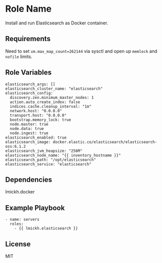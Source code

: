 Role Name
=========

Install and run Elasticsearch as Docker container.

Requirements
------------

Need to set `vm.max_map_count=262144` via sysctl and open up `memlock` and `nofile` limits.

Role Variables
--------------

```
elasticsearch_args: []
elasticsearch_cluster_name: "elasticsearch"
elasticsearch_config:
  discovery.zen.minimum_master_nodes: 1
  action.auto_create_index: false
  indices.cache.cleanup_interval: "1m"
  network.host: "0.0.0.0"
  transport.host: "0.0.0.0"
  bootstrap.memory_lock: true
  node.master: true
  node.data: true
  node.ingest: true
elasticsearch_enabled: true
elasticsearch_image: docker.elastic.co/elasticsearch/elasticsearch-oss:6.1.2
elasticsearch_jvm_heapsize: "256M"
elasticsearch_node_name: "{{ inventory_hostname }}"
elasticsearch_path: "/opt/elasticsearch"
elasticsearch_service: "elasticsearch"
```

Dependencies
------------

lmickh.docker

Example Playbook
----------------

    - name: servers
      roles:
        - {{ lmickh.elasticsearch }}

License
-------

MIT
